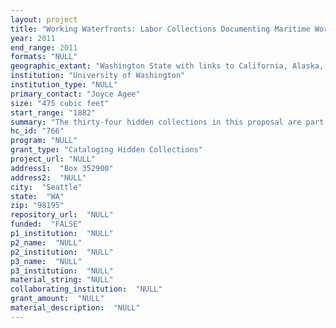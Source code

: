 ```yaml
--- 
layout: project 
title: "Working Waterfronts: Labor Collections Documenting Maritime Workers of the Pacific Coast and the Pacific Rim"
year: 2011
end_range: 2011
formats: "NULL"
geographic_extant: "Washington State with links to California, Alaska, Oregon, Montana, Idaho, Western Canada, Hawaii, Japan, China, the Philippines, and Australia"
institution: "University of Washington"
institution_type: "NULL"
primary_contact: "Joyce Agee"
size: "475 cubic feet"
start_range: "1882"
summary: "The thirty-four hidden collections in this proposal are part of LAWS, a collaborative project between the labor community and the University. Its 200-plus collections have attracted the intense interest of scholars from around the country. Maritime collections are of high scholarly value and a top priority is to increase their visibility and access. The collections in this project connect to the theme of waterfront workers on the Pacific Coast and Pacific Rim and address an array of scholarly concerns including labor, industry, immigration, civil rights, and political history. They are important to the fields of Asian American studies, legal studies, and literary criticism as well as history and attract scholars from nations around the Pacific and the United States. Collections include records of important unions: ILWU, Cannery Workers, Carpenters, Ship Scalers, Fishermen, Inlandboatmen, Marine Engineers; labor federations: IWW, Washington Federation of Labor, King County Labor Council; political organizations and law firms, and the papers of important activists and journalists. Highlights include more than a dozen collections documenting Asian American labor activism, especially Filipino Americans; collections documenting the history of West Coast radicalism from the 1890s-1970s, and key materials on civil rights activism in African American, Asian American, and labor circles. Legal scholars will find documentation of pivotal 1970s affirmative action cases."
hc_id: "766"
program: "NULL"
grant_type: "Cataloging Hidden Collections"
project_url: "NULL"
address1:  "Box 352900"
address2:  "NULL"
city:  "Seattle"
state:  "WA"
zip: "98195"
repository_url:  "NULL"
funded:  "FALSE"
p1_institution:  "NULL"
p2_name:  "NULL"
p2_institution:  "NULL"
p3_name:  "NULL"
p3_institution:  "NULL"
material_string: "NULL"
collaborating_institution:  "NULL"
grant_amount:  "NULL"
material_description:  "NULL"
---
```

